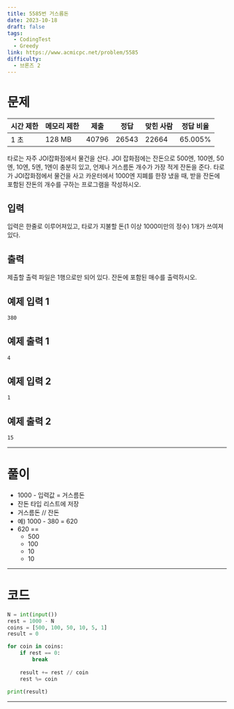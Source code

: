 ```yaml
---
title: 5585번 거스름돈
date: 2023-10-18
draft: false
tags:
  - CodingTest
  - Greedy
link: https://www.acmicpc.net/problem/5585
difficulty:
  - 브론즈 2
---
```

# 문제

|시간 제한|메모리 제한|제출|정답|맞힌 사람|정답 비율|
|---|---|---|---|---|---|
|1 초|128 MB|40796|26543|22664|65.005%|

타로는 자주 JOI잡화점에서 물건을 산다. JOI 잡화점에는 잔돈으로 500엔, 100엔, 50엔, 10엔, 5엔, 1엔이 충분히 있고, 언제나 거스름돈 개수가 가장 적게 잔돈을 준다. 타로가 JOI잡화점에서 물건을 사고 카운터에서 1000엔 지폐를 한장 냈을 때, 받을 잔돈에 포함된 잔돈의 개수를 구하는 프로그램을 작성하시오.

## 입력

입력은 한줄로 이루어져있고, 타로가 지불할 돈(1 이상 1000미만의 정수) 1개가 쓰여져있다.

## 출력

제출할 출력 파일은 1행으로만 되어 있다. 잔돈에 포함된 매수를 출력하시오.

## 예제 입력 1 

```sh
380
```

## 예제 출력 1 

```sh
4
```

## 예제 입력 2 

```sh
1
```

## 예제 출력 2 

```sh
15
```
___

# 풀이

- 1000 - 입력값 = 거스름돈
- 잔돈 타입 리스트에 저장
- 거스름돈 // 잔돈
- 예) 1000 - 380 = 620
- 620 ==
	- 500
	- 100
	- 10
	- 10


____
# 코드

```python
N = int(input())
rest = 1000 - N
coins = [500, 100, 50, 10, 5, 1]
result = 0

for coin in coins:
    if rest == 0:
        break
    
    result += rest // coin
    rest %= coin
    
print(result)
```




___
